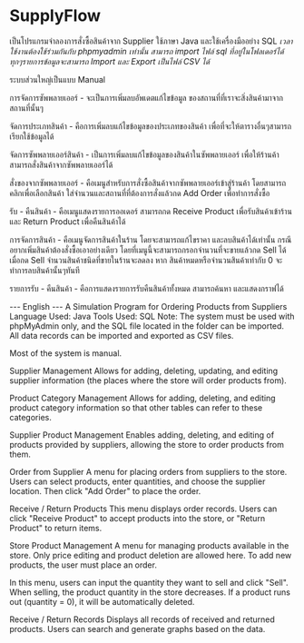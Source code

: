 # SupplyFlow

เป็นโปรแกรมจำลองการสั่งซื้อสินค้าจาก Supplier
ใช้ภาษา Java
และใช้เครื่องมืออย่าง SQL
*เวลาใช้งานต้องใช้ร่วมกันกับ phpmyadmin เท่านั้น สามารถ import ไฟล์ sql ที่อยู่ในโฟลเดอร์ได้*
*ทุกๆรายการข้อมูลจะสามารถ Import และ Export เป็นไฟล์ CSV ได้*

ระบบส่วนใหญ่เป็นแบบ Manual

การจัดการซัพพลายเออร์     - จะเป็นการเพิ่มลบอัพเดตแก้ไขข้อมูล
                         ของสถานที่ที่เราจะสิ่งสินค้ามาจากสถานที่นั้นๆ

จัดการประเภทสินค้า        - คือการเพิ่มลบแก้ไขข้อมูลของประเภทของสินค้า
                         เพื่อที่จะให้ตารางอื่นๆสามารถเรียกใช้ข้อมูลได้

จัดการซัพพลายเออร์สินค้า   - เป็นการเพิ่มลบแก้ไขข้อมูลของสินค้าในซัพพลายเออร์
                         เพื่อให้ร้านค้าสามารถสั่งสินค้าจากซัพพลายเออร์ได้

สั่งของจากซัพพลายเออร์    - คือเมนูสำหรับการสั่งซื้อสินค้าจากซัพพลายเออร์เข้าสู่ร้านค้า
                         โดยสามารถคลิกเพื่อเลือกสินค้า ใส่จำนวนและสถานที่ที่ต้องการสั่งแล้วกด Add Order
                         เพื่อทำการสั่งซื้อ

รับ - คืนสินค้า           - คือเมนูแสดงรายการออเดอร์ สามารถกด Receive Product เพื่อรับสินค้าเข้าร้าน และ Return Product เพื่อคืนสินค้าได้

การจัดการสินค้า           - คือเมนูจัดการสินค้าในร้าน โดยจะสามารถแก้ไขราคา และลบสินค้าได้เท่านั้น กรณีอยากเพิ่มสินค้าต้องสั่งซื้อเอาอย่างเดียว
                         โดยที่เมนูนี้จะสามารถกรอกจำนวนที่จะขายแล้วกด Sell ได้ เมื่อกด Sell จำนวนสินค้าชนิดที่ขายในร้านจะลดลง
                         หาก สินค้าหมดหรือจำนวนสินค้าเท่ากับ 0 จะทำการลบสินค้านั้นๆทันที

รายการรับ - คืนสินค้า      - คือการแสดงรายการรับคืนสินค้าทั้งหมด สามารถค้นหา และแสดงกราฟได้

--- English ---
A Simulation Program for Ordering Products from Suppliers
Language Used: Java
Tools Used: SQL
Note: The system must be used with phpMyAdmin only, and the SQL file located in the folder can be imported.
All data records can be imported and exported as CSV files.

Most of the system is manual.

Supplier Management
Allows for adding, deleting, updating, and editing supplier information
(the places where the store will order products from).

Product Category Management
Allows for adding, deleting, and editing product category information
so that other tables can refer to these categories.

Supplier Product Management
Enables adding, deleting, and editing of products provided by suppliers,
allowing the store to order products from them.

Order from Supplier
A menu for placing orders from suppliers to the store.
Users can select products, enter quantities, and choose the supplier location.
Then click "Add Order" to place the order.

Receive / Return Products
This menu displays order records.
Users can click "Receive Product" to accept products into the store,
or "Return Product" to return items.

Store Product Management
A menu for managing products available in the store.
Only price editing and product deletion are allowed here.
To add new products, the user must place an order.

In this menu, users can input the quantity they want to sell and click "Sell".
When selling, the product quantity in the store decreases.
If a product runs out (quantity = 0), it will be automatically deleted.

Receive / Return Records
Displays all records of received and returned products.
Users can search and generate graphs based on the data.
